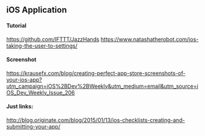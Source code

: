 ## iOS Application

#### Tutorial
https://github.com/IFTTT/JazzHands
https://www.natashatherobot.com/ios-taking-the-user-to-settings/

#### Screenshot
https://krausefx.com/blog/creating-perfect-app-store-screenshots-of-your-ios-app?utm_campaign=iOS%2BDev%2BWeekly&utm_medium=email&utm_source=iOS_Dev_Weekly_Issue_206




#### Just links:

http://blog.originate.com/blog/2015/01/13/ios-checklists-creating-and-submitting-your-app/
